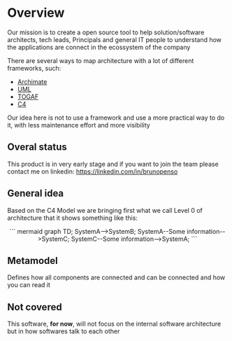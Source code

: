 # Overview

Our mission is to create a open source tool to help solution/software architects, tech leads, Principals and general IT people to understand how the applications are connect in the ecossystem of the company

There are several ways to map architecture with a lot of different frameworks, such:

- [Archimate](https://www.archimatetool.com/)
- [UML](https://pt.wikipedia.org/wiki/UML)
- [TOGAF](https://www.opengroup.org/togaf)
- [C4](https://c4model.com/)

Our idea here is not to use a framework and use a more practical way to do it, with less maintenance effort and more visibility

## Overal status
This product is in very early stage and if you want to join the team please contact me on linkedin: https://linkedin.com/in/brunopenso

## General idea

Based on the C4 Model we are bringing first what we call Level 0 of architecture that it shows something like this:

<div style="text-align: center">
``` mermaid
graph TD;
  SystemA-->SystemB;
  SystemA--Some information-->SystemC;
  SystemC--Some information-->SystemA;
```
</div>

## Metamodel
Defines how all components are connected and can be connected and how you can read it

## Not covered
This software, **for now**, will not focus on the internal software architecture but in how softwares talk to each other